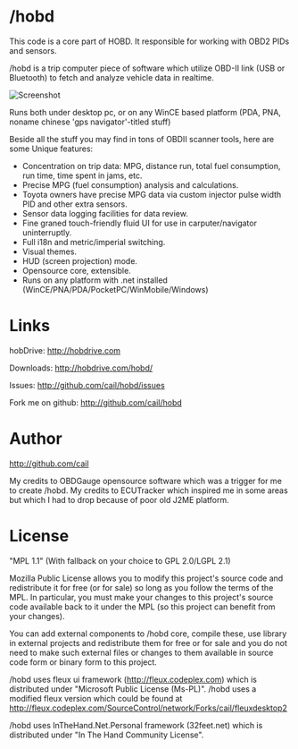  /hobd
==============
  This code is a core part of HOBD. It responsible for working with OBD2 PIDs and sensors.

  /hobd is a trip computer piece of software
  which utilize OBD-II link (USB or Bluetooth) to fetch and analyze vehicle data in realtime.

  ![Screenshot](https://github.com/downloads/cail/hobd/s2_e.png)

  Runs both under desktop pc, or on any WinCE based platform
  (PDA, PNA, noname chinese 'gps navigator'-titled stuff)

  Beside all the stuff you may find in tons of OBDII scanner tools, here are some
  Unique features:

  - Concentration on trip data: MPG, distance run, total fuel consumption, run time, time spent in jams, etc.
  - Precise MPG (fuel consumption) analysis and calculations.
  - Toyota owners have precise MPG data via custom injector pulse width PID and other extra sensors.
  - Sensor data logging facilities for data review.
  - Fine graned touch-friendly fluid UI for use in carputer/navigator uninterruptly.
  - Full i18n and metric/imperial switching.
  - Visual themes.
  - HUD (screen projection) mode.
  - Opensource core, extensible.
  - Runs on any platform with .net installed (WinCE/PNA/PDA/PocketPC/WinMobile/Windows)

 Links
==============

  hobDrive: http://hobdrive.com

  Downloads: http://hobdrive.com/hobd/

  Issues: http://github.com/cail/hobd/issues

  Fork me on github: http://github.com/cail/hobd

 Author
==============
  http://github.com/cail

  My credits to OBDGauge opensource software which was a trigger for me
  to create /hobd. My credits to ECUTracker which inspired me in some areas
  but which I had to drop because of poor old J2ME platform.

 License
==============
  "MPL 1.1" (With fallback on your choice to GPL 2.0/LGPL 2.1)

  Mozilla Public License allows you to modify this project's source code
  and redistribute it for free (or for sale) so long as you follow the terms
  of the MPL. In particular, you must make your changes to this project's
  source code available back to it under the MPL (so this project can benefit
  from your changes).

  You can add external components to /hobd core, compile these, use library
  in external projects and redistribute them for free or for sale and you
  do not need to make such external files or changes to them available in
  source code form or binary form to this project.

  /hobd uses fleux ui framework (http://fleux.codeplex.com) which is distributed under
  "Microsoft Public License (Ms-PL)". /hobd uses a modified fleux version which could be found at
  http://fleux.codeplex.com/SourceControl/network/Forks/cail/fleuxdesktop2

  /hobd uses InTheHand.Net.Personal framework (32feet.net) which is distributed under
  "In The Hand Community License".
